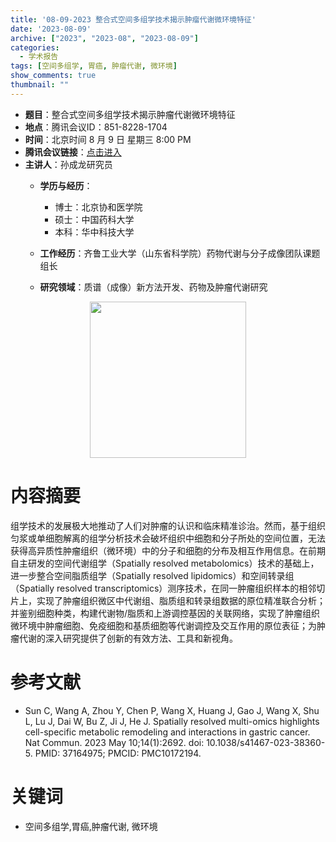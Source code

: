 ```yaml
---
title: '08-09-2023 整合式空间多组学技术揭示肿瘤代谢微环境特征'
date: '2023-08-09'
archive: ["2023", "2023-08", "2023-08-09"]
categories:
  - 学术报告
tags: [空间多组学, 胃癌, 肿瘤代谢, 微环境]
show_comments: true
thumbnail: ""
---
```


- **题目**：整合式空间多组学技术揭示肿瘤代谢微环境特征
- **地点**：腾讯会议ID：851-8228-1704
- **时间**：北京时间 8 月 9 日 星期三 8:00 PM
- **腾讯会议链接**：[点击进入](https://meeting.tencent.com/dm/CkmP1ocpqAR1)
- **主讲人**：孙成龙研究员
  - **学历与经历**：
    - 博士：北京协和医学院
    - 硕士：中国药科大学
    - 本科：华中科技大学

  - **工作经历**：齐鲁工业大学（山东省科学院）药物代谢与分子成像团队课题组长
  - **研究领域**：质谱（成像）新方法开发、药物及肿瘤代谢研究

<div align="center">
<img src="https://github.com/cgmonline/cgmonline/blob/master/image/2023-08-16_LF.jepg?raw=true" height=250>
</div>

# 内容摘要

组学技术的发展极大地推动了人们对肿瘤的认识和临床精准诊治。然而，基于组织匀浆或单细胞解离的组学分析技术会破坏组织中细胞和分子所处的空间位置，无法获得高异质性肿瘤组织（微环境）中的分子和细胞的分布及相互作用信息。在前期自主研发的空间代谢组学（Spatially resolved metabolomics）技术的基础上，进一步整合空间脂质组学（Spatially resolved lipidomics）和空间转录组（Spatially resolved transcriptomics）测序技术，在同一肿瘤组织样本的相邻切片上，实现了肿瘤组织微区中代谢组、脂质组和转录组数据的原位精准联合分析；并鉴别细胞种类，构建代谢物/脂质和上游调控基因的关联网络，实现了肿瘤组织微环境中肿瘤细胞、免疫细胞和基质细胞等代谢调控及交互作用的原位表征；为肿瘤代谢的深入研究提供了创新的有效方法、工具和新视角。

# 参考文献

- Sun C, Wang A, Zhou Y, Chen P, Wang X, Huang J, Gao J, Wang X, Shu L, Lu J, Dai W, Bu Z, Ji J, He J. Spatially resolved multi-omics highlights cell-specific metabolic remodeling and interactions in gastric cancer. Nat Commun. 2023 May 10;14(1):2692. doi: 10.1038/s41467-023-38360-5. PMID: 37164975; PMCID: PMC10172194.

# 关键词

- 空间多组学,胃癌,肿瘤代谢, 微环境


